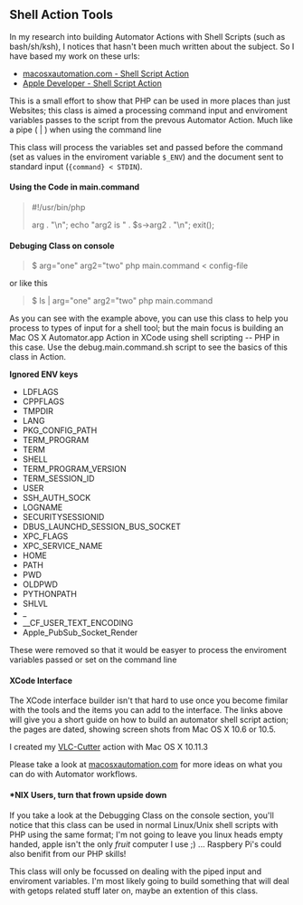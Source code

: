 ## Shell Action Tools

In my research into building Automator Actions with Shell Scripts (such as bash/sh/ksh), I notices that hasn't been much written about the subject.  So I have based my work on these urls:

- [macosxautomation.com - Shell Script Action](https://macosxautomation.com/automator/shellacaction/index.html) 
- [Apple Developer - Shell Script Action](https://developer.apple.com/library/mac/documentation/AppleApplications/Conceptual/AutomatorConcepts/Articles/ShellScriptActions.html)


This is a small effort to show that PHP can be used in more places than just Websites; this class is aimed a processing command input and enviroment variables passes to the script from the prevous Automator Action.  Much like a pipe ( | ) when using the command line

This class will process the variables set and passed before the command (set as values in the enviroment variable `$_ENV`) and the document sent to standard input (`{command} < STDIN`).  


#### Using the Code in main.command

> \#!/usr/bin/php
> 
> <?php
>
> require 'ShellActionTools.class.php';
> 
> $s=new ShellActionTools();
> 
> echo "arg is: " . $s->arg . "\n";
> echo "arg2 is " . $s->arg2 . "\n";
> 
> exit();

#### Debuging Class on console


> $ arg="one" arg2="two" php main.command < config-file


or like this

> $ ls | arg="one" arg2="two" php main.command


As you can see with the example above, you can use this class to help you process to types of input for a shell tool; but the main focus is building an Mac OS X Automator.app Action in XCode using shell scripting -- PHP in this case.  Use the debug.main.command.sh script to see the basics of this class in Action.
 
**Ignored ENV keys**

- LDFLAGS
- CPPFLAGS
- TMPDIR
- LANG
- PKG_CONFIG_PATH
- TERM_PROGRAM
- TERM
- SHELL
- TERM_PROGRAM_VERSION
- TERM_SESSION_ID
- USER
- SSH_AUTH_SOCK
- LOGNAME
- SECURITYSESSIONID
- DBUS_LAUNCHD_SESSION_BUS_SOCKET
- XPC_FLAGS
- XPC_SERVICE_NAME
- HOME
- PATH
- PWD
- OLDPWD
- PYTHONPATH
- SHLVL
- _
- __CF_USER_TEXT_ENCODING
- Apple_PubSub_Socket_Render

These were removed so that it would be easyer to process the enviroment variables passed or set on the command line

#### XCode Interface

The XCode interface builder isn't that hard to use once you become fimilar with the tools and the items you can add to the interface.  The links above will give you a short guide on how to build an automator shell script action; the pages are dated, showing screen shots from Mac OS X 10.6 or 10.5.  

I created my [VLC-Cutter](https://github.com/salamcast/VLC-cutter) action with Mac OS X 10.11.3

Please take a look at [macosxautomation.com](https://macosxautomation.com/) for more ideas on what you can do with Automator workflows.


#### \*NIX Users, turn that frown upside down

If you take a look at the Debugging Class on the console section, you'll notice that this class can be used in normal Linux/Unix shell scripts with PHP using the same format; I'm not going to leave you linux heads empty handed, apple isn't the only *fruit* computer I use ;) ... Raspbery Pi's could also benifit from our PHP skills!  

This class will only be focussed on dealing with the piped input and enviroment variables.  I'm most likely going to build something that will deal with getops related stuff later on, maybe an extention of this class.